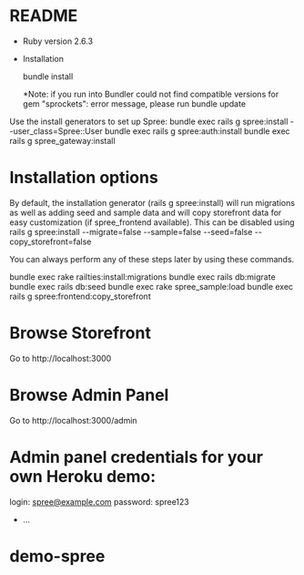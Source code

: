 # README

* Ruby version
  2.6.3

* Installation

   bundle install

   *Note: if you run into Bundler could not find compatible versions for gem "sprockets": error message, please run
   bundle update


Use the install generators to set up Spree:
  bundle exec rails g spree:install --user_class=Spree::User
  bundle exec rails g spree:auth:install
  bundle exec rails g spree_gateway:install

# Installation options
  By default, the installation generator (rails g spree:install) will run migrations as well as adding seed and sample data and will copy storefront data for easy customization (if spree_frontend available). This can be disabled using
  rails g spree:install --migrate=false --sample=false --seed=false --copy_storefront=false

You can always perform any of these steps later by using these commands.

bundle exec rake railties:install:migrations
bundle exec rails db:migrate
bundle exec rails db:seed
bundle exec rake spree_sample:load
bundle exec rails g spree:frontend:copy_storefront

# Browse Storefront
Go to http://localhost:3000

# Browse Admin Panel
Go to http://localhost:3000/admin

# Admin panel credentials for your own Heroku demo:

 login: spree@example.com
 password: spree123



* ...
# demo-spree
